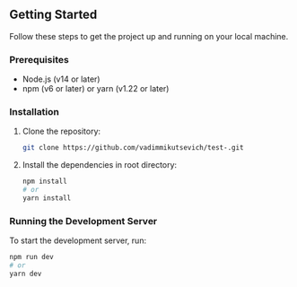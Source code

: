 ## Getting Started

Follow these steps to get the project up and running on your local machine.

### Prerequisites

- Node.js (v14 or later)
- npm (v6 or later) or yarn (v1.22 or later)

### Installation

1. Clone the repository:

   ```sh
   git clone https://github.com/vadimmikutsevich/test-.git
   ```

2. Install the dependencies in root directory:
   ```sh
   npm install
   # or
   yarn install
   ```

### Running the Development Server

To start the development server, run:

```sh
npm run dev
# or
yarn dev
```
